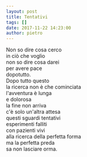 ```yaml
---
layout: post
title: Tentativi
tags: []
date: 2017-11-22 14:23:00
author: pietro
---
```

Non so dire cosa cerco<br/>in ciò che voglio<br/>non so dire cosa darei<br/>per avere pace<br/>dopotutto.<br/>Dopo tutto questo<br/>la ricerca non è che cominciata<br/>l'avventura è lunga<br/>e dolorosa<br/>la fine non arriva<br/>c'è solo un'altra attesa<br/>questi sguardi tentativi<br/>esperimenti falliti<br/>con pazienti vivi<br/>alla ricerca della perfetta forma<br/>ma la perfetta preda<br/>sa non lasciare orma.
